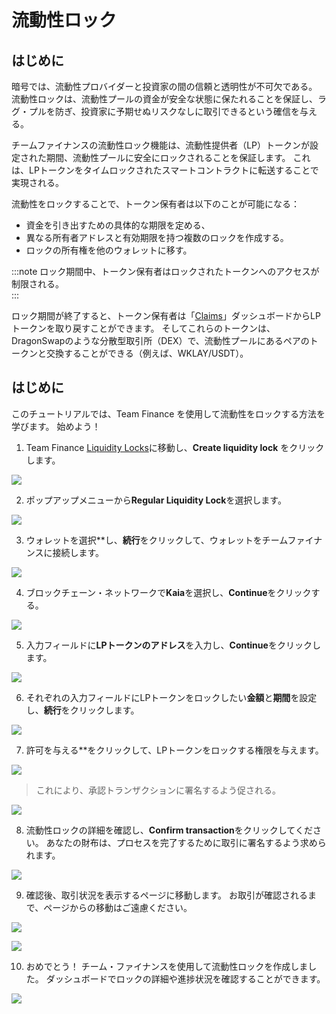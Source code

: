 # 流動性ロック

## はじめに

暗号では、流動性プロバイダーと投資家の間の信頼と透明性が不可欠である。 流動性ロックは、流動性プールの資金が安全な状態に保たれることを保証し、ラグ・プルを防ぎ、投資家に予期せぬリスクなしに取引できるという確信を与える。

チームファイナンスの流動性ロック機能は、流動性提供者（LP）トークンが設定された期間、流動性プールに安全にロックされることを保証します。 これは、LPトークンをタイムロックされたスマートコントラクトに転送することで実現される。

流動性をロックすることで、トークン保有者は以下のことが可能になる：

- 資金を引き出すための具体的な期限を定める、
- 異なる所有者アドレスと有効期限を持つ複数のロックを作成する。
- ロックの所有権を他のウォレットに移す。

:::note
ロック期間中、トークン保有者はロックされたトークンへのアクセスが制限される。  
:::

ロック期間が終了すると、トークン保有者は「[Claims](https://www.team.finance/claim)」ダッシュボードからLPトークンを取り戻すことができます。 そしてこれらのトークンは、DragonSwapのような分散型取引所（DEX）で、流動性プールにあるペアのトークンと交換することができる（例えば、WKLAY/USDT）。

## はじめに

このチュートリアルでは、Team Finance を使用して流動性をロックする方法を学びます。 始めよう！

1. Team Finance [Liquidity Locks](https://team.finance/liquidity-locks)に移動し、**Create liquidity lock** をクリックします。

![](/img/build/tools/token-management/liquidity-locks/ll-step-1.jpeg)

2. ポップアップメニューから**Regular Liquidity Lock**を選択します。

![](/img/build/tools/token-management/liquidity-locks/ll-step-2.jpeg)

3. ウォレットを選択\*\*し、**続行**をクリックして、ウォレットをチームファイナンスに接続します。

![](/img/build/tools/token-management/liquidity-locks/ll-step-3.jpeg)

4. ブロックチェーン・ネットワークで**Kaia**を選択し、**Continue**をクリックする。

![](/img/build/tools/token-management/liquidity-locks/ll-step-4.jpeg)

5. 入力フィールドに**LPトークンのアドレス**を入力し、**Continue**をクリックします。

![](/img/build/tools/token-management/liquidity-locks/ll-step-5.png)

6. それぞれの入力フィールドにLPトークンをロックしたい**金額**と**期間**を設定し、**続行**をクリックします。

![](/img/build/tools/token-management/liquidity-locks/ll-step-6.png)

7. 許可を与える\*\*をクリックして、LPトークンをロックする権限を与えます。

![](/img/build/tools/token-management/liquidity-locks/ll-step-7a.png)

> これにより、承認トランザクションに署名するよう促される。

![](/img/build/tools/token-management/liquidity-locks/ll-step-7b.png)

8. 流動性ロックの詳細を確認し、**Confirm transaction**をクリックしてください。 あなたの財布は、プロセスを完了するために取引に署名するよう求められます。

![](/img/build/tools/token-management/liquidity-locks/ll-step-8.png)

9. 確認後、取引状況を表示するページに移動します。 お取引が確認されるまで、ページからの移動はご遠慮ください。

![](/img/build/tools/token-management/liquidity-locks/ll-step-9a.png)

![](/img/build/tools/token-management/liquidity-locks/ll-step-9b.png)

10. おめでとう！ チーム・ファイナンスを使用して流動性ロックを作成しました。 ダッシュボードでロックの詳細や進捗状況を確認することができます。

![](/img/build/tools/token-management/liquidity-locks/ll-step-10.png)










